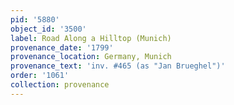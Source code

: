 ```yaml
---
pid: '5880'
object_id: '3500'
label: Road Along a Hilltop (Munich)
provenance_date: '1799'
provenance_location: Germany, Munich
provenance_text: 'inv. #465 (as "Jan Brueghel")'
order: '1061'
collection: provenance
---
```

